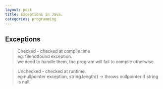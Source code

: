 ```yaml
---
layout: post
title: Exceptions in Java.
categories: programming
---
```


## Exceptions

> Checked - checked at compile time <br> eg: filenotfound exception. <br>
we need to handle them, the program will fail to compile otherwise.

> Unchecked - checked at runtime.<br>
> eg:nullpointer exception, string.length() -> throws nullpointer if string is null.
